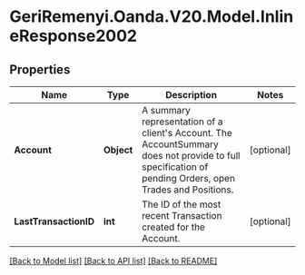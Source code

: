 # GeriRemenyi.Oanda.V20.Model.InlineResponse2002
## Properties

Name | Type | Description | Notes
------------ | ------------- | ------------- | -------------
**Account** | **Object** | A summary representation of a client&#39;s Account. The AccountSummary does not provide to full specification of pending Orders, open Trades and Positions. | [optional] 
**LastTransactionID** | **int** | The ID of the most recent Transaction created for the Account. | [optional] 

[[Back to Model list]](../README.md#documentation-for-models) [[Back to API list]](../README.md#documentation-for-api-endpoints) [[Back to README]](../README.md)

